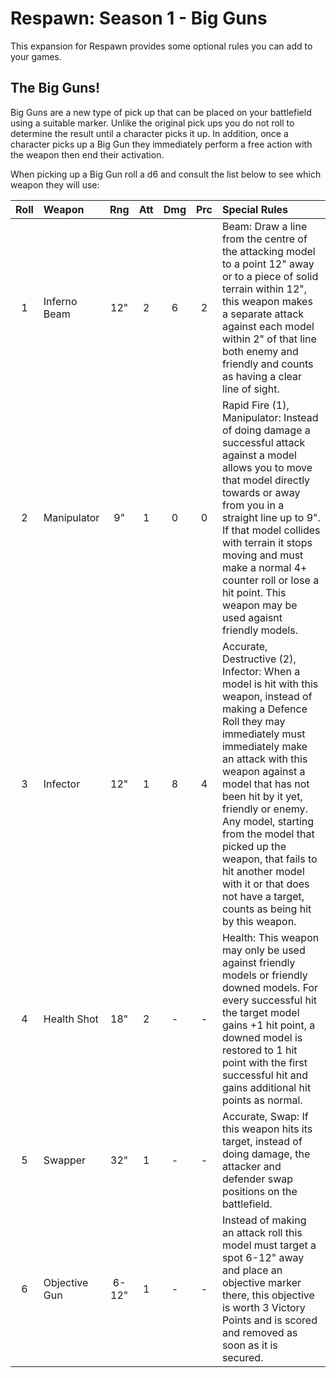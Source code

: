 # Respawn: Season 1 - Big Guns

This expansion for Respawn provides some optional rules you can add to your games.

## The Big Guns!

Big Guns are a new type of pick up that can be placed on your battlefield using a suitable marker. Unlike the original pick ups you do not roll to determine the result until a character picks it up. In addition, once a character picks up a Big Gun they immediately perform a free action with the weapon then end their activation.

When picking up a Big Gun roll a d6 and consult the list below to see which weapon they will use:

| Roll | Weapon           | Rng | Att | Dmg | Prc | Special Rules                        |
| :--: | :--------------- | :-: | :-: | :-: | :-: | :----------------------------------- |
|  1   | Inferno Beam     | 12" |  2  |  6  |  2  | Beam: Draw a line from the centre of the attacking model to a point 12" away or to a piece of solid terrain within 12", this weapon makes a separate attack against each model within 2" of that line both enemy and friendly and counts as having a clear line of sight. |
|  2   | Manipulator      | 9"  |  1  |  0  |  0  | Rapid Fire (1), Manipulator: Instead of doing damage a successful attack against a model allows you to move that model directly towards or away from you in a straight line up to 9". If that model collides with terrain it stops moving and must make a normal 4+ counter roll or lose a hit point. This weapon may be used agaisnt friendly models. |
|  3   | Infector         | 12" |  1  |  8  |  4  | Accurate, Destructive (2), Infector: When a model is hit with this weapon, instead of making a Defence Roll they may immediately must immediately make an attack with this weapon against a model that has not been hit by it yet, friendly or enemy. Any model, starting from the model that picked up the weapon, that fails to hit another model with it or that does not have a target, counts as being hit by this weapon. |
|  4   | Health Shot      | 18" |  2  |  -  |  -  | Health: This weapon may only be used against friendly models or friendly downed models. For every successful hit the target model gains +1 hit point, a downed model is restored to 1 hit point with the first successful hit and gains additional hit points as normal. |
|  5   | Swapper          | 32" |  1  |  -  |  -  | Accurate, Swap: If this weapon hits its target, instead of doing damage, the attacker and defender swap positions on the battlefield. |
|  6   | Objective Gun    |6-12"|  1  |  -  |  -  | Instead of making an attack roll this model must target a spot 6-12" away and place an objective marker there, this objective is worth 3 Victory Points and is scored and removed as soon as it is secured. |
